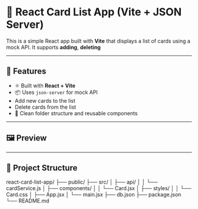 # 🧩 React Card List App (Vite + JSON Server)

This is a simple React app built with **Vite** that displays a list of cards using a mock API. It supports **adding**, **deleting**

---

## 🚀 Features

- ⚛️ Built with **React + Vite**
- 📦 Uses `json-server` for mock API
-  Add new cards to the list
-  Delete cards from the list
- 📁 Clean folder structure and reusable components

---

## 🖼️ Preview



---

## 📂 Project Structure

react-card-list-app/
├── public/
├── src/
│ ├── api/
│ │ └── cardService.js
│ ├── components/
│ │ └── Card.jsx
│ ├── styles/
│ │ └── Card.css
│ ├── App.jsx
│ └── main.jsx
├── db.json
├── package.json
└── README.md